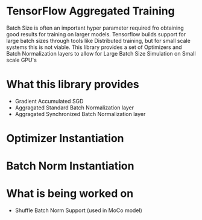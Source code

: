 # TensorFlow Aggregated Training
Batch Size is often an important hyper parameter required fro obtaining good results for training on larger models. Tensorflow builds support for large batch sizes through tools like Distributed training, but for small scale systems this is not viable. This library provides a set of Optimizers and Batch Normalization layers to allow for Large Batch Size Simulation on Small scale GPU's

# What this library provides
- Gradient Accumulated SGD
- Aggragated Standard Batch Normalization layer
- Aggragated Synchronized Batch Normalization layer 

# Optimizer Instantiation 

# Batch Norm Instantiation 

# What is being worked on
- Shuffle Batch Norm Support (used in MoCo model)
